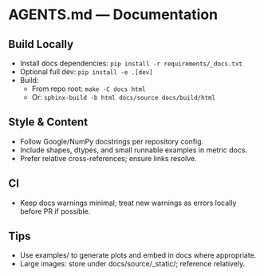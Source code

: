 # AGENTS.md — Documentation

## Build Locally

- Install docs dependencies: `pip install -r requirements/_docs.txt`
- Optional full dev: `pip install -e .[dev]`
- Build:
  - From repo root: `make -C docs html`
  - Or: `sphinx-build -b html docs/source docs/build/html`

## Style & Content

- Follow Google/NumPy docstrings per repository config.
- Include shapes, dtypes, and small runnable examples in metric docs.
- Prefer relative cross-references; ensure links resolve.

## CI

- Keep docs warnings minimal; treat new warnings as errors locally before PR if possible.

## Tips

- Use examples/ to generate plots and embed in docs where appropriate.
- Large images: store under docs/source/\_static/; reference relatively.
